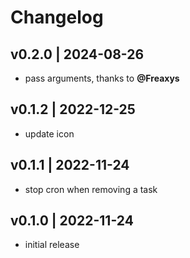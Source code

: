 # Changelog

## v0.2.0 | 2024-08-26
- pass arguments, thanks to **@Freaxys**

## v0.1.2 | 2022-12-25
- update icon

## v0.1.1 | 2022-11-24
- stop cron when removing a task

## v0.1.0 | 2022-11-24
- initial release
